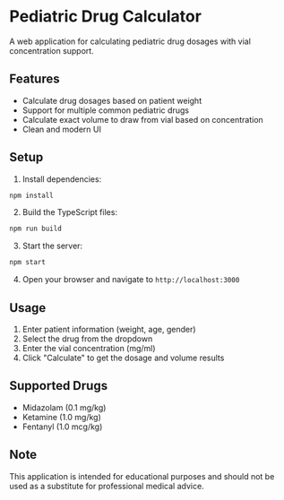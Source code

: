 # Pediatric Drug Calculator

A web application for calculating pediatric drug dosages with vial concentration support.

## Features

- Calculate drug dosages based on patient weight
- Support for multiple common pediatric drugs
- Calculate exact volume to draw from vial based on concentration
- Clean and modern UI

## Setup

1. Install dependencies:
```bash
npm install
```

2. Build the TypeScript files:
```bash
npm run build
```

3. Start the server:
```bash
npm start
```

4. Open your browser and navigate to `http://localhost:3000`

## Usage

1. Enter patient information (weight, age, gender)
2. Select the drug from the dropdown
3. Enter the vial concentration (mg/ml)
4. Click "Calculate" to get the dosage and volume results

## Supported Drugs

- Midazolam (0.1 mg/kg)
- Ketamine (1.0 mg/kg)
- Fentanyl (1.0 mcg/kg)

## Note

This application is intended for educational purposes and should not be used as a substitute for professional medical advice.

